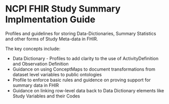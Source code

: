 # NCPI FHIR Study Summary Implmentation Guide
Profiles and guidelines for storing Data-Dictionaries, Summary Statistics and other forms of Study Meta-data in FHIR. 

The key concepts include: 

* Data Dictionary - Profiles to add clarity to the use of ActivityDefinition and Observation Definition
* Guidance on using ConceptMaps to document transformations from dataset level variables to public ontologies
* Profile to enforce basic rules and guidence on proving support for summary data in FHIR
* Guidance on linking row-level data back to Data Dictionary elements like Study Variables and their Codes
